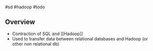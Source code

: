#sd #hadoop #todo

## Overview

- Contraction of SQL and [[Hadoop]]
- Used to transfer data between relational databases and Hadoop (or other non relational db)
